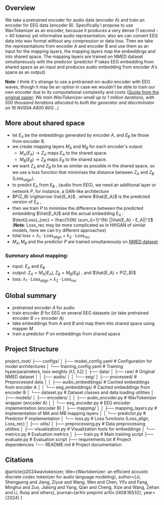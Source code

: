 ## Overview

We take a pretrained encoder for audio data (encoder A) and train an encoder for EEG data (encoder B). Specifically I propose to use WavTokenizer as an encoder, because it produces a very dense (1 second -> 40 tokens) yet informative audio representation; also we can convert EEG data into wav format without any compression or data loss. Then we take the representations from encoder A and encoder B and use them as an input for the mapping layers, the mapping layers map the embeddings and into shared space. The mapping layers are trained on NMED dataset simultaneously with the predictor (predictor P takes EEG embedding from shared space as an input and produces audio embedding from encoder A's space as an output)

**Note**: I think it's strange to use a pretrained-on-audio encoder with EEG waves, though it may be an option in case we wouldn't be able to train our own encoder due to its computational complexity and costs ([Quote from the original paper](https://arxiv.org/pdf/2408.16532): *We train WavTokenizer-small up to 1 million iterations, with 500 thousand iterations allocated to both the generator and discriminator on 16 NVIDIA A800 80G*…)

## More about shared space

- let $E_A$  be the embeddings generated by encoder A, and $E_B$ be those from encoder B.
- we create mapping layers $M_A$ and $M_B$ for each encoder's output:
    - $M_A(E_A) \rightarrow Z_A$  maps $E_A$ to the shared space.
    - $M_B(E_B) \rightarrow Z_B$ maps  $E_B$ to the shared space.
- we want  $Z_A$   and $Z_B$  to be as similar as possible in the shared space, so we use a loss function that minimises the distance between  $Z_A$  and $Z_B$  ($\text{Loss}_{align}$).
- to predict  $E_A$   from  $E_B$ , (audio from EEG), we need an additional layer or network $P$, for instance, a GAN-like architecture
- $P(Z_B) \rightarrow \hat{E_A}$ , where  $\hat{E_A}$  is the predicted version of  $E_A$ ,
- then we train $P$ to minimise the difference between the predicted embedding  $\hat{E_A}$  and the actual embedding  $E_A$ :  $\text{Loss}_{rec} = \frac{1}{N} \sum_{i=1}^{N} ||\hat{E_A} - E_A||^2$  (**Note**: Loss_rec may be more complicated as in HifiGAN of similar models, here we can try different approaches)
- $\text{total loss} = \lambda_1 \cdot \text{Loss}_{align} + \lambda_2 \cdot \text{Loss}_{rec}$
- $M_A, M_B$  and the predictor  $P$ are trained simultaneously on [NMED dataset](https://exhibits.stanford.edu/data/catalog/jn859kj8079)

### Summary about mapping:

- input:  $E_A$   and  $E_B$
- output:  $Z_A = M_A(E_A) ,  Z_B = M_B(E_B)$ , and  $\hat{E_A} = P(Z_B)$
- loss:  $\lambda_1 \cdot \text{Loss}_{align} + \lambda_2 \cdot \text{Loss}_{rec}$

## Global summary

- pretrained encoder $A$ for audio
- train encoder $B$ for EEG on several EEG datasets (or take pretrained encoder $B$ == encoder $A$)
- take embeddings from $A$ and $B$ and map them into shared space using mapper $M$
- train a predictor $P$ on embeddings from shared space

## Project Structure

project_root/
├── configs/
│   ├── model_config.yaml        # Configuration for model architectures
│   └── training_config.yaml     # Training hyperparameters, loss weights (λ1, λ2)
│
├── data/
│   ├── raw/                     # Original NMED dataset
│   │   ├── audio/
│   │   └── eeg/
│   ├── processed/               # Preprocessed data
│   │   ├── audio_embeddings/    # Cached embeddings from encoder A
│   │   └── eeg_embeddings/      # Cached embeddings from encoder B
│   └── dataset.py              # Dataset classes and data loading utilities
│
├── models/
│   ├── encoders/
│   │   ├── audio_encoder.py     # WavTokenizer wrapper (encoder A)
│   │   └── eeg_encoder.py       # EEG encoder implementation (encoder B)
│   ├── mapping/
│   │   ├── mapping_layers.py    # Implementation of MA and MB mapping layers
│   │   └── predictor.py         # Predictor P implementation
│   └── loss.py                  # Loss functions (Loss_align, Loss_rec)
│
├── utils/
│   ├── preprocessing.py         # Data preprocessing utilities
│   ├── visualization.py         # Visualization tools for embeddings
│   └── metrics.py              # Evaluation metrics
│
├── train.py                    # Main training script
├── evaluate.py                 # Evaluation script
├── requirements.txt            # Project dependencies
└── README.md                   # Project documentation

## Citations

@article{ji2024wavtokenizer,
  title={Wavtokenizer: an efficient acoustic discrete codec tokenizer for audio language modeling},
  author={Ji, Shengpeng and Jiang, Ziyue and Wang, Wen and Chen, Yifu and Fang, Minghui and Zuo, Jialong and Yang, Qian and Cheng, Xize and Wang, Zehan and Li, Ruiqi and others},
  journal={arXiv preprint arXiv:2408.16532},
  year={2024}
}